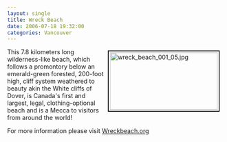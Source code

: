 ```yaml
---
layout: single
title: Wreck Beach
date: 2006-07-18 19:32:00
categories: Vancouver
---
```

<a href="/public/uploads/2006/07/wreck_beach_001_05.jpg" rel="lightbox"><img src="/public/uploads/2006/07/wreck_beach_001_05.jpg" alt="wreck_beach_001_05.jpg" title="wreck_beach_001_05.jpg" style="margin: 5px 10px; padding: 3px" align="right" border="2" height="133" width="250" /></a>
This 7.8 kilometers long wilderness-like beach, which follows a promontory below an emerald-green forested, 200-foot high, cliff system weathered to beauty akin the White cliffs of Dover, is Canada's first and largest, legal, clothing-optional beach and is a Mecca to visitors from around the world!

For more information please visit
<a href="http://www.wreckbeach.org/">Wreckbeach.org</a>
